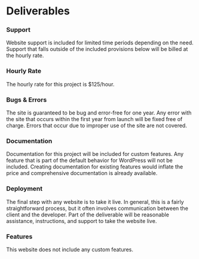# Deliverables

### Support
Website support is included for limited time periods depending on the need. Support that falls outside of the included provisions below will be billed at the hourly rate.

### Hourly Rate
The hourly rate for this project is $125/hour.

### Bugs & Errors
The site is guaranteed to be bug and error-free for one year. Any error with the site that occurs within the first year from launch will be fixed free of charge. Errors that occur due to improper use of the site are not covered.

### Documentation
Documentation for this project will be included for custom features. Any feature that is part of the default behavior for WordPress will not be included. Creating documentation for existing features would inflate the price and comprehensive documentation is already available.

### Deployment
The final step with any website is to take it live. In general, this is a fairly straightforward process, but it often involves communication between the client and the developer. Part of the deliverable will be reasonable assistance, instructions, and support to take the website live.

### Features
This website does not include any custom features.

